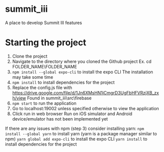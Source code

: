 # summit_iii
A place to develop Summit III features

# Starting the project
1. Clone the project 
2. Navigate to the directory where you cloned the Github project 
  Ex. cd FOLDER_NAME\FOLDER_NAME
3. `npm install --global expo-cli` to install the expo CLI
  The installation may take some time
4. `npm install` to install dependencies for the project
5. Replace the config.js file with https://drive.google.com/file/d/1Jn6XMsHN1jCmgrD3UgFbHFVRzjXB_zxh/view
  Found in summit_iii\src\firebase
6. `npm start` to run the application
7. Go to localhost:19002 unless specified otherwise to view the application
8. Click run in web browser 
  Run on iOS simulator and Android device/emulator has not been implemented yet

If there are any issues with npm (step 3) consider installing yarn:
`npm install --global yarn` to install yarn (yarn is a package manager similar to npm)
`yarn global add expo-cli` to install the expo CLI
`yarn install` to install dependencies for the project
